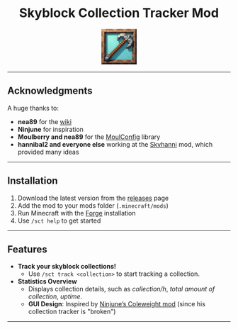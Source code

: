 <h1 align = "center">Skyblock Collection Tracker Mod</h1>


<div align="center">
  <img src="src/main/resources/assets/logo.jpg" alt="Collection Tracker GUI" width="80">
</div>

---

## Acknowledgments

A huge thanks to:

- **nea89** for the [wiki](https://moddev.nea.moe)
- **Ninjune** for inspiration
- **Moulberry and nea89** for the [MoulConfig](https://notenoughupdates.org/MoulConfig/) library
- **hannibal2 and everyone else** working at the [Skyhanni](https://github.com/hannibal002/SkyHanni) mod, which provided many ideas

---


## Installation

1. Download the latest version from the [releases](https://github.com/ChindeaYTB/SkyblockCollectionTracker/releases) page
2. Add the mod to your mods folder (`.minecraft/mods`)
3. Run Minecraft with the [Forge](https://files.minecraftforge.net/net/minecraftforge/forge/index_1.8.9.html) installation
4. Use `/sct help` to get started

---

## Features

- **Track your skyblock collections!**
  - Use `/sct track <collection>` to start tracking a collection.
- **Statistics Overview**
  - Displays collection details, such as *collection/h*, *total amount of collection*, *uptime*.
  - **GUI Design**: Inspired by [Ninjune’s Coleweight mod](https://www.chattriggers.com/modules/v/Coleweight) (since his collection tracker is "broken")

---

